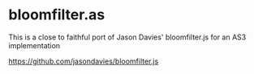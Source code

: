 bloomfilter.as
==============

This is a close to faithful port of Jason Davies' bloomfilter.js for an AS3 implementation

https://github.com/jasondavies/bloomfilter.js
